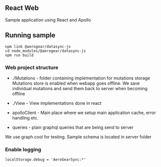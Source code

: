 ## React Web

Sample application using React and Apollo

## Running sample

```
npm link @aerogear/datasync-js
cd node_modules/@aerogear/datasync-js
npm run build
```

### Web project structure

- ./Mutations - folder containing implementation for mutations storage
Mutations store is enabled when webapp goes offline. We save individual mutations
and send them back to server when becoming offline

- ./View - View implementations done in react

- apolloClient - Main place where we setup main application cache, error handling etc.

- queries - plain graphql queries that are being send to server

We use graph.cool for testing. Sample schema is located in server folder

### Enable logging

`localStorage.debug = 'AeroGearSync:*'`
